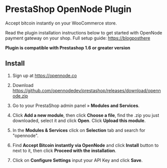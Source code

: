 # PrestaShop OpenNode Plugin

Accept bitcoin instantly on your WooCommerce store.

Read the plugin installation instructions below to get started with OpenNode payment gateway on your shop.
Full setup guide: <https://blogposthere>

**Plugin is compatible with Prestashop 1.6 or greater version**

## Install

1. Sign up at <https://opennode.co>

2. Download <https://github.com/opennodedev/prestashop/releases/download/opennode.zip>

2. Go to your PrestaShop admin panel » **Modules and Services**.

3. Click **Add a new module**, then click **Choose a file**, find the .zip you just downloaded, select it and click **Open**. Click **Upload this module**.

4. In the **Modules & Services** click on **Selection** tab and search for "opennode".

5. Find **Accept Bitcoin instantly via OpenNode** and click **Install** button to next to it, then click **Proceed with the installation**.

6. Click on **Configure Settings** input your API Key and click **Save**.
